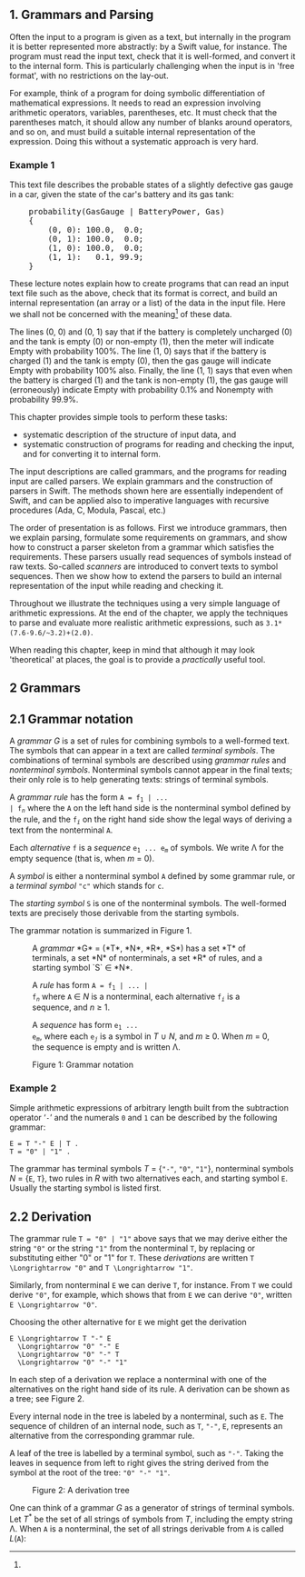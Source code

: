 <!DOCTYPE html>
<html lang="en">
<head>
<meta charset="utf-8" />
<title>Parsing and Grammars with Swift</title>
<link rel="stylesheet" href="katex.min.css" />
</head>
<body>
<article>

# 1. Grammars and Parsing

Often the input to a program is given as a text, but internally in the program it is better represented more abstractly: by a Swift value, for instance.
The program must read the input text, check that it is well-formed, and convert it to the internal form.
This is particularly challenging when the input is in 'free format', with no restrictions on the lay-out.

For example, think of a program for doing symbolic differentiation of mathematical expressions.
It needs to read an expression involving arithmetic operators, variables, parentheses, etc.
It must check that the parentheses match, it should allow any number of blanks around operators, and so on, and must build a suitable internal representation of the expression. 
Doing this without a systematic approach is very hard.

<aside>

# Example 1

This text file describes the probable states of a slightly defective gas gauge in a car, given the state of the car's battery and its gas tank:

<pre>
    probability(GasGauge | BatteryPower, Gas)
    {
        (0, 0): 100.0,  0.0;
        (0, 1): 100.0,  0.0;
        (1, 0): 100.0,  0.0;
        (1, 1):   0.1, 99.9;
    } 
</pre>

These lecture notes explain how to create programs that can read an input text file such as the above, check that its format is correct, and build an internal representation (an array or a list) of the data in the input file.
Here we shall not be concerned with the meaning[^3] of these data.
</aside>

[^3]:
The lines (0, 0) and (0, 1) say that if the battery is completely uncharged (0) and the tank is empty (0) or non-empty (1), then the meter will indicate Empty with probability 100%.
The line (1, 0) says that if the battery is charged (1) and the tank is empty (0), then the gas gauge will indicate Empty with probability 100% also.
Finally, the line (1, 1) says that even when the battery is charged (1) and the tank is non-empty (1), the gas gauge will (erroneously) indicate Empty with probability 0.1% and Nonempty with probability 99.9%.

This chapter provides simple tools to perform these tasks:

* systematic description of the structure of input data, and
* systematic construction of programs for reading and checking the input, and for converting
it to internal form.

The input descriptions are called grammars, and the programs for reading input are called parsers.
We explain grammars and the construction of parsers in Swift.
The methods shown here are essentially independent of Swift, and can be applied also to imperative languages with recursive procedures (Ada, C, Modula, Pascal, etc.)

The order of presentation is as follows.
First we introduce grammars, then we explain parsing, formulate some requirements on grammars, and show how to construct a parser skeleton from a grammar which satisfies the requirements.
These parsers usually read sequences of symbols instead of raw texts.
So-called <dfn>scanners</dfn> are introduced to convert texts to symbol sequences.
Then we show how to extend the parsers to build an internal representation of the input while reading and checking it.

Throughout we illustrate the techniques using a very simple language of arithmetic expressions.
At the end of the chapter, we apply the techniques to parse and evaluate more realistic arithmetic expressions, such as `3.1*(7.6-9.6/~3.2)+(2.0)`.

When reading this chapter, keep in mind that although it may look 'theoretical' at places, the goal is to provide a *practically* useful tool.

# 2 Grammars

## 2.1 Grammar notation

A <dfn>grammar</dfn> *G* is a set of rules for combining symbols to a well-formed text.
The symbols that can appear in a text are called <dfn>terminal symbols</dfn>.
The combinations of terminal symbols are described using <dfn>grammar rules</dfn> and <dfn>nonterminal symbols</dfn>.
Nonterminal symbols cannot appear in the final texts; their only role is to help generating texts: strings of terminal symbols.

A <dfn>grammar rule</dfn> has the form <code>A = f<sub>1</sub> | ... | f<sub>*n*</sub></code> where the `A` on the left hand side is the nonterminal symbol defined by the rule, and the <code>f<sub>*i*</sub></code> on the right hand side show the legal ways of deriving a text from the nonterminal `A`.

Each <dfn>alternative</dfn> `f` is a <dfn>sequence</dfn> <code>e<sub>1</sub> ... e<sub>*m*</sub></code> of symbols.
We write &Lambda; for the empty sequence (that is, when *m* = 0).

A <dfn>symbol</dfn> is either a nonterminal symbol `A` defined by some grammar rule, or a <dfn>terminal symbol</dfn> `"c"` which stands for `c`. 

The <dfn>starting symbol</dfn> `S` is one of the nonterminal symbols.
The well-formed texts are precisely those derivable from the starting symbols.

The grammar notation is summarized in Figure 1.

<figure>
A <dfn>grammar</dfn> *G* = (*T*, *N*, *R*, *S*) has a set *T* of terminals, a set *N* of nonterminals, a set *R* of rules, and a starting symbol `S` &isin; *N*.

A <dfn>rule</dfn> has form <code>A = f<sub>1</sub> | ... | f<sub>*n*</sub></code> where `A` &isin; *N* is a nonterminal, each alternative <code>f<sub>*i*</sub></code> is a sequence, and *n* &ge; 1.

A <dfn>sequence</dfn> has form <code>e<sub>1</sub> ... e<sub>*m*</sub></code>, where each <code>e<sub>*j*</sub></code> is a symbol in *T* &cup; *N*, and *m* &ge; 0. When *m* = 0, the sequence is empty and is written &Lambda;.
<figcaption>Figure 1: Grammar notation</figcaption>
</figure>

<aside>

# Example 2

Simple arithmetic expressions of arbitrary length built from the subtraction operator ‘`-`’ and the numerals `0` and `1` can be described by the following grammar:

    E = T "-" E | T .
    T = "0" | "1" .

The grammar has terminal symbols *T* = {`"-"`, `"0"`, `"1"`}, nonterminal symbols *N* = {`E`, `T`}, two rules in *R* with two alternatives each, and starting symbol `E`. Usually the starting symbol is listed first.
</aside>

## 2.2 Derivation

The grammar rule <code>T = "0" | "1"</code> above says that we may derive either the string `"0"` or the string `"1"` from the nonterminal `T`, by replacing or substituting either "0" or "1" for `T`.
These <dfn>derivations</dfn> are written `T \Longrightarrow "0"` and `T \Longrightarrow "1"`.

Similarly, from nonterminal `E` we can derive `T`, for instance.
From `T` we could derive `"0"`, for example, which shows that from `E` we can derive `"0"`, written `E \Longrightarrow "0"`.

Choosing the other alternative for `E` we might get the derivation

    E \Longrightarrow T "-" E
      \Longrightarrow "0" "-" E
      \Longrightarrow "0" "-" T
      \Longrightarrow "0" "-" "1"

In each step of a derivation we replace a nonterminal with one of the alternatives on the right hand side of its rule.
A derivation can be shown as a tree; see Figure 2.

Every internal node in the tree is labeled by a nonterminal, such as `E`.
The sequence of children of an internal node, such as `T`, `"-"`, `E`, represents an alternative from the corresponding grammar rule.

A leaf of the tree is labelled by a terminal symbol, such as `"-"`. Taking the leaves in sequence from left to right gives the string derived from the symbol at the root of the tree: `"0" "-" "1"`.

<figure>
<figcaption>Figure 2: A derivation tree</figcaption>
</figure>

One can think of a grammar *G* as a generator of strings of terminal symbols.
Let *T*<sup>\*</sup> be the set of all strings of symbols from *T*, including the empty string &Lambda;.
When `A` is a nonterminal, the set of all strings derivable from `A` is called *L*(`A`):

</article>
</body>
</html>
